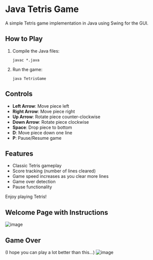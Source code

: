 
# Java Tetris Game

A simple Tetris game implementation in Java using Swing for the GUI.

## How to Play

1. Compile the Java files:
   ```
   javac *.java
   ```

2. Run the game:
   ```
   java TetrisGame
   ```

## Controls

- **Left Arrow**: Move piece left
- **Right Arrow**: Move piece right
- **Up Arrow**: Rotate piece counter-clockwise
- **Down Arrow**: Rotate piece clockwise
- **Space**: Drop piece to bottom
- **D**: Move piece down one line
- **P**: Pause/Resume game

## Features

- Classic Tetris gameplay
- Score tracking (number of lines cleared)
- Game speed increases as you clear more lines
- Game over detection
- Pause functionality

Enjoy playing Tetris!
## Welcome Page with Instructions
![image](https://github.com/user-attachments/assets/1a3ac5d9-c604-4c81-b122-e051187f44a5)

## Game Over
(I hope you can play a lot better than this...)
![image](https://github.com/user-attachments/assets/68495339-b89e-4e36-bc50-8aa33fd2cd73)
